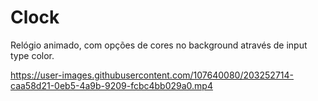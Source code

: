 # Clock
Relógio  animado, com opções de cores no background através de input type color. 


https://user-images.githubusercontent.com/107640080/203252714-caa58d21-0eb5-4a9b-9209-fcbc4bb029a0.mp4

